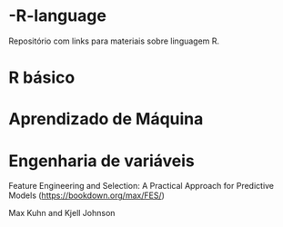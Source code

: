# -R-language
Repositório com links para materiais sobre linguagem R.

# R básico

# Aprendizado de Máquina

# Engenharia de variáveis
Feature Engineering and Selection: A Practical Approach for Predictive Models (https://bookdown.org/max/FES/)

Max Kuhn and Kjell Johnson

